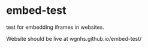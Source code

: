 # embed-test
test for embedding iframes in websites.

Website should be live at wgnhs.github.io/embed-test/
